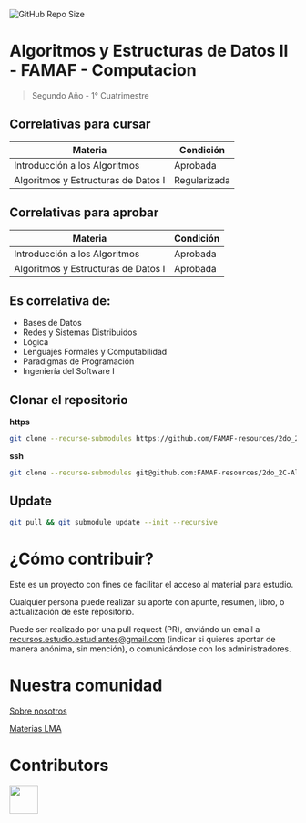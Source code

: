 ![GitHub Repo Size](https://img.shields.io/github/repo-size/FAMAF-resources/2do_2C-Algoritmos_y_estructura_de_datos_II-FAMAF)

# Algoritmos y Estructuras de Datos II - FAMAF - Computacion

> Segundo Año - 1° Cuatrimestre

## Correlativas para **cursar**

| Materia                             | Condición    |
| ----------------------------------- | ------------ |
| Introducción a los Algoritmos       | Aprobada     |
| Algoritmos y Estructuras de Datos I | Regularizada |

## Correlativas para **aprobar**

| Materia                             | Condición    |
| ----------------------------------- | ------------ |
| Introducción a los Algoritmos       | Aprobada     |
| Algoritmos y Estructuras de Datos I | Aprobada     |

## Es correlativa de:

- Bases de Datos
- Redes y Sistemas Distribuidos
- Lógica
- Lenguajes Formales y Computabilidad
- Paradigmas de Programación
- Ingeniería del Software I

## Clonar el repositorio

**https**

```bash
git clone --recurse-submodules https://github.com/FAMAF-resources/2do_2C-Algoritmos_y_estructura_de_datos_II-FAMAF.git
```

**ssh**

```bash
git clone --recurse-submodules git@github.com:FAMAF-resources/2do_2C-Algoritmos_y_estructura_de_datos_II-FAMAF.git
```

## Update

```bash
git pull && git submodule update --init --recursive
```

# ¿Cómo contribuir?

Este es un proyecto con fines de facilitar el acceso al material para estudio.

Cualquier persona puede realizar su aporte con apunte, resumen, libro, o actualización de este repositorio.

Puede ser realizado por una pull request (PR), enviándo un email a recursos.estudio.estudiantes@gmail.com (indicar si quieres aportar de manera anónima, sin mención), o comunicándose con los administradores.

# Nuestra comunidad

[Sobre nosotros](https://github.com/FAMAF-resources/.github/tree/main/profile/README.md)

[Materias LMA](https://github.com/FAMAF-resources/LMA_Materias-FAMAF)

# Contributors
<a href="https://github.com/FAMAF-resources/2do_2C-Algoritmos_y_estructura_de_datos_II-FAMAF/graphs/contributors">
  <img src="https://contrib.rocks/image?repo=FAMAF-resources/2do_2C-Algoritmos_y_estructura_de_datos_II-FAMAF" height=50/>
</a>
